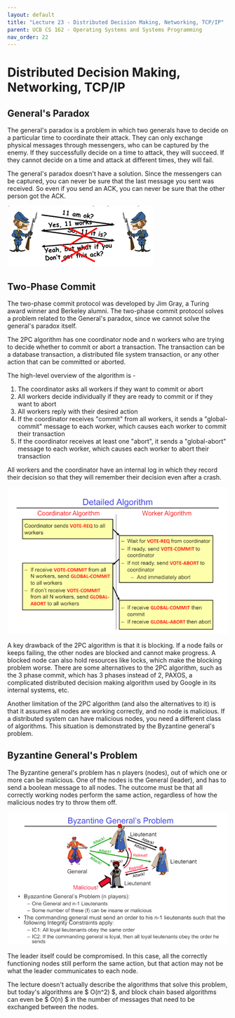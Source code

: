 ```yaml
---
layout: default
title: "Lecture 23 - Distributed Decision Making, Networking, TCP/IP"
parent: UCB CS 162 - Operating Systems and Systems Programming
nav_order: 22
---
```


# Distributed Decision Making, Networking, TCP/IP

## General's Paradox
The general's paradox is a problem in which two generals have to decide on a particular time to coordinate their attack. They can only exchange physical messages through messengers, who can be captured by the enemy. If they successfully decide on a time to attack, they will succeed. If they cannot decide on a time and attack at different times, they will fail.

The general's paradox doesn't have a solution. Since the messengers can be captured, you can never be sure that the last message you sent was received. So even if you send an ACK, you can never be sure that the other person got the ACK.

![General's Paradox](./media/lec23-1.png)

## Two-Phase Commit
The two-phase commit protocol was developed by Jim Gray, a Turing award winner and Berkeley alumni. The two-phase commit protocol solves a problem related to the General's paradox, since we cannot solve the general's paradox itself. 

The 2PC algorithm has one coordinator node and n workers who are trying to decide whether to commit or abort a transaction. The transaction can be a database transaction, a distributed file system transaction, or any other action that can be committed or aborted.

The high-level overview of the algorithm is -

1. The coordinator asks all workers if they want to commit or abort
2. All workers decide individually if they are ready to commit or if they want to abort
3. All workers reply with their desired action
4. If the coordinator receives "commit" from all workers, it sends a "global-commit" message to each worker, which causes each worker to commit their transaction
5. If the coordinator receives at least one "abort", it sends a "global-abort" message to each worker, which causes each worker to abort their transaction

All workers and the coordinator have an internal log in which they record their decision so that they will remember their decision even after a crash.

![2PC algorithm](./media/lec23-2.png)

A key drawback of the 2PC algorithm is that it is blocking. If a node fails or keeps failing, the other nodes are blocked and cannot make progress. A blocked node can also hold resources like locks, which make the blocking problem worse. There are some alternatives to the 2PC algorithm, such as the 3 phase commit, which has 3 phases instead of 2, PAXOS, a complicated distributed decision making algorithm used by Google in its internal systems, etc.

Another limitation of the 2PC algorithm (and also the alternatives to it) is that it assumes all nodes are working correctly, and no node is malicious. If a distributed system can have malicious nodes, you need a different class of algorithms. This situation is demonstrated by the Byzantine general's problem.

## Byzantine General's Problem
The Byzantine general's problem has n players (nodes), out of which one or more can be malicious. One of the nodes is the General (leader), and has to send a boolean message to all nodes. The outcome must be that all correctly working nodes perform the same action, regardless of how the malicious nodes try to throw them off.

![Byzantine General's Problem](./media/lec23-3.png)

The leader itself could be compromised. In this case, all the correctly functioning nodes still perform the same action, but that action may not be what the leader communicates to each node.

The lecture doesn't actually describe the algorithms that solve this problem, but today's algorithms are $ O(n^2) $, and block chain based algorithms can even be $ O(n) $ in the number of messages that need to be exchanged between the nodes.
